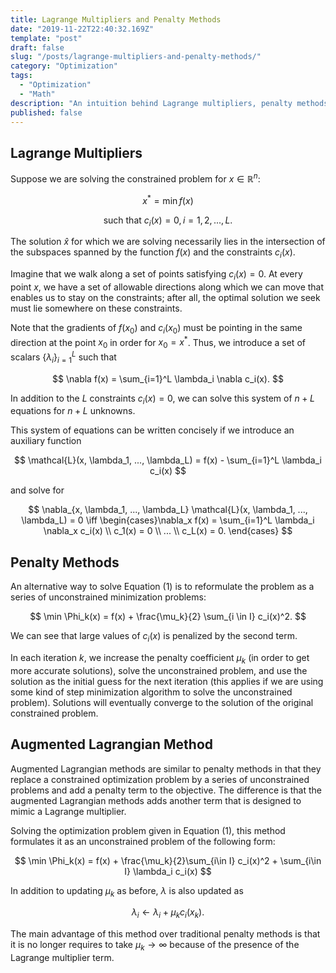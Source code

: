 ```yaml
---
title: Lagrange Multipliers and Penalty Methods
date: "2019-11-22T22:40:32.169Z"
template: "post"
draft: false
slug: "/posts/lagrange-multipliers-and-penalty-methods/"
category: "Optimization"
tags:
  - "Optimization"
  - "Math"
description: "An intuition behind Lagrange multipliers, penalty methods, and augmented Lagrangian methods."
published: false
---
```


## Lagrange Multipliers
Suppose we are solving the constrained problem for $x \in \mathbb{R}^n$:

$$
x^* = \min f(x)  \tag{1}
$$

$$
\text{   such that   } c_i(x) = 0,  i = 1, 2, ..., L.
$$

The solution $\hat{x}$ for which we are solving necessarily lies in the intersection of the subspaces spanned by the function $f(x)$ and the constraints $c_i(x)$. 

Imagine that we walk along a set of points satisfying $c_i(x) = 0$. At every point $x$, we have a set of allowable directions along which we can move that enables us to stay on the constraints; after all, the optimal solution we seek must lie somewhere on these constraints.

Note that the gradients of $f(x_0)$ and $c_i(x_0)$ must be pointing in the same direction at the point $x_0$ in order for $x_0 = x^*$. Thus, we introduce a set of scalars $\{\lambda_i\}_{i=1}^L$ such that

$$
\nabla f(x) = \sum_{i=1}^L \lambda_i \nabla c_i(x).
$$

In addition to the $L$ constraints $c_i(x) = 0$, we can solve this system of $n+L$ equations for $n+L$ unknowns.

This system of equations can be written concisely if we introduce an auxiliary function

$$
\mathcal{L}(x, \lambda_1, ..., \lambda_L) = f(x) - \sum_{i=1}^L \lambda_i c_i(x)
$$

and solve for

$$
\nabla_{x, \lambda_1, ..., \lambda_L} \mathcal{L}(x, \lambda_1, ..., \lambda_L) = 0 \iff \begin{cases}\nabla_x f(x) = \sum_{i=1}^L \lambda_i \nabla_x c_i(x) \\ c_1(x) = 0 \\ ... \\ c_L(x) = 0. \end{cases}
$$

## Penalty Methods
An alternative way to solve Equation $(1)$ is to reformulate the problem as a series of unconstrained minimization problems:

$$
    \min \Phi_k(x) = f(x) + \frac{\mu_k}{2} \sum_{i \in I} c_i(x)^2.
$$

We can see that large values of $c_i(x)$ is penalized by the second term.

In each iteration $k$, we increase the penalty coefficient $\mu_k$ (in order to get more accurate solutions), solve the unconstrained problem, and use the solution as the initial guess for the next iteration (this applies if we are using some kind of step minimization algorithm to solve the unconstrained problem). Solutions will eventually converge to the solution of the original constrained problem.

## Augmented Lagrangian Method
Augmented Lagrangian methods are similar to penalty methods in that they replace a constrained optimization problem by a series of unconstrained problems and add a penalty term to the objective. The difference is that the augmented Lagrangian methods adds another term that is designed to mimic a Lagrange multiplier.

Solving the optimization problem given in Equation $(1)$, this method formulates it as an unconstrained problem of the following form:

$$
\min \Phi_k(x) = f(x) + \frac{\mu_k}{2}\sum_{i\in I} c_i(x)^2 + \sum_{i\in I} \lambda_i c_i(x)
$$

In addition to updating $\mu_k$ as before, $\lambda$ is also updated as

$$
\lambda_i \leftarrow \lambda_i + \mu_k c_i(x_k).
$$

The main advantage of this method over traditional penalty methods is that it is no longer requires to take $\mu_k \rightarrow \infty$ because of the presence of the Lagrange multiplier term.
